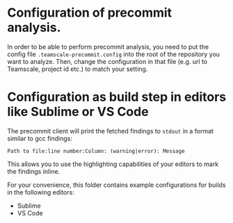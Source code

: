 # Configuration of precommit analysis.

In order to be able to perform precommit analysis, you need to put the config file `.teamscale-precommit.config`
into the root of the repository you want to analyze.
Then, change the configuration in that file (e.g. url to Teamscale, project id etc.) to match your setting.

# Configuration as build step in editors like Sublime or VS Code

The precommit client will print the fetched findings to `stdout` in a format similar to gcc findings:

`Path to file:line number:Column: (warning|error): Message`

This allows you to use the highlighting capabilities of your editors to mark the findings inline.

For your convenience, this folder contains example configurations for builds in the following editors:

- Sublime
- VS Code
